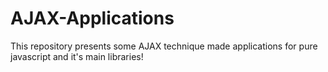 # AJAX-Applications


This repository presents some AJAX technique made applications for pure javascript and it's main libraries! 